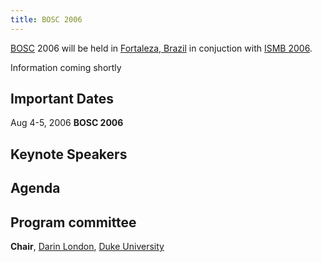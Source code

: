 ```yaml
---
title: BOSC 2006
---
```


[BOSC](BOSC "wikilink") 2006 will be held in [Fortaleza,
Brazil](wp:Fortaleza,_Brazil "wikilink") in conjuction with [ISMB
2006](http://ismb2006.cbi.cnptia.embrapa.br/).

Information coming shortly

Important Dates
---------------

Aug 4-5, 2006 **BOSC 2006**

Keynote Speakers
----------------

Agenda
------

Program committee
-----------------

**Chair**, [Darin London](mailto:darin.london@duke.edu), [Duke
University](http://www.duke.edu)

